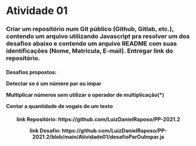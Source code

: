# Atividade 01
<h3>
Criar um repositório num Git público (Github, Gitlab, etc.), contendo um arquivo utilizando Javascript pra resolver um dos desafios abaixo e contendo um arquivo README com suas identificações (Nome, Matricula, E-mail). Entregar link do repositório.</p>
</h3>
<h4>
Desafios propostos: </p>
Detectar se é um número par ou impar</p>
Multiplicar números sem utilizar o operador de multiplicação(*)</p>
Contar a quantidade de vogais de um texto
</h4>
<h4 align = "center">
link Repositório: https://github.com/LuizDanielRaposo/PP-2021.2 </p>
link Desafio: https://github.com/LuizDanielRaposo/PP-2021.2/blob/main/Atividade01/desafioParOuImpar.js
</h4>
